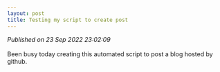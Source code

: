 ```yaml
---
layout: post
title: Testing my script to create post
---
```

_Published on 23 Sep 2022 23:02:09_
<br>
<br>
Been busy today creating this automated script to post a blog hosted by github.
<br>



